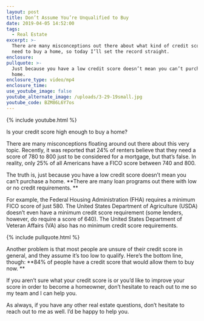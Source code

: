 ```yaml
---
layout: post
title: Don’t Assume You’re Unqualified to Buy
date: 2019-04-05 14:52:00
tags:
  - Real Estate
excerpt: >-
  There are many misconceptions out there about what kind of credit score you
  need to buy a home, so today I’ll set the record straight.
enclosure:
pullquote: >-
  Just because you have a low credit score doesn’t mean you can’t purchase a
  home.
enclosure_type: video/mp4
enclosure_time:
use_youtube_image: false
youtube_alternate_image: /uploads/3-29-19small.jpg
youtube_code: BZM86L6Y7os
---
```


{% include youtube.html %}

Is your credit score high enough to buy a home?

There are many misconceptions floating around out there about this very topic. Recently, it was reported that 24% of renters believe that they need a score of 780 to 800 just to be considered for a mortgage, but that’s false. In reality, only 25% of all Americans have a FICO score between 740 and 800. 

The truth is, just because you have a low credit score doesn’t mean you can’t purchase a home. **There are many loan programs out there with low or no credit requirements. **

For example, the Federal Housing Administration (FHA) requires a minimum FICO score of just 580. The United States Department of Agriculture (USDA) doesn’t even have a minimum credit score requirement (some lenders, however, do require a score of 640). The United States Department of Veteran Affairs (VA) also has no minimum credit score requirements. 

{% include pullquote.html %}

Another problem is that most people are unsure of their credit score in general, and they assume it’s too low to qualify. Here’s the bottom line, though: **84% of people have a credit score that would allow them to buy now. **

If you aren’t sure what your credit score is or you’d like to improve your score in order to become a homeowner, don’t hesitate to reach out to me so my team and I can help you.

As always, if you have any other real estate questions, don’t hesitate to reach out to me as well. I’d be happy to help you. <br>